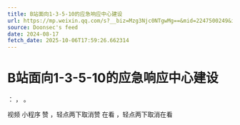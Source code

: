 ```yaml
---
title: B站面向1-3-5-10的应急响应中心建设
url: https://mp.weixin.qq.com/s?__biz=Mzg3Njc0NTgwMg==&mid=2247500249&idx=1&sn=38eb6be694a1975ce386ec52a8254a77
source: Doonsec's feed
date: 2024-08-17
fetch_date: 2025-10-06T17:59:26.662314
---
```


# B站面向1-3-5-10的应急响应中心建设

：
，
。

视频
小程序
赞
，轻点两下取消赞
在看
，轻点两下取消在看